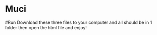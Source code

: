 # Muci
#Run 
Download these three files to your computer and all should be in 1 folder
then open the html file and enjoy!
